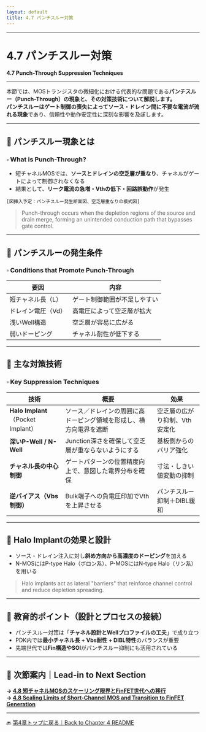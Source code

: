 ```yaml
---
layout: default
title: 4.7 パンチスルー対策
---
```


---

# 4.7 パンチスルー対策  
**4.7 Punch-Through Suppression Techniques**

---

本節では、MOSトランジスタの微細化における代表的な問題である**パンチスルー（Punch-Through）**の現象と、その対策技術について解説します。  
パンチスルーは**ゲート制御の喪失によってソース・ドレイン間に不要な電流が流れる現象**であり、信頼性や動作安定性に深刻な影響を及ぼします。

---

## 🔹 パンチスルー現象とは  
### ▫️ What is Punch-Through?

- 短チャネルMOSでは、**ソースとドレインの空乏層が重なり**、チャネルがゲートによって制御されなくなる  
- 結果として、**リーク電流の急増・Vthの低下・回路誤動作**が発生

```
[図挿入予定：パンチスルー発生断面図、空乏層重なりの模式図]
```

> Punch-through occurs when the depletion regions of the source and drain merge, forming an unintended conduction path that bypasses gate control.

---

## 🔹 パンチスルーの発生条件  
### ▫️ Conditions that Promote Punch-Through

| 要因 | 内容 |
|------|------|
| 短チャネル長（L） | ゲート制御範囲が不足しやすい |
| ドレイン電圧（Vd） | 高電圧によって空乏層が拡大 |
| 浅いWell構造 | 空乏層が容易に広がる |
| 弱いドーピング | チャネル耐性が低下する |

---

## 🔹 主な対策技術  
### ▫️ Key Suppression Techniques

| 技術 | 概要 | 効果 |
|------|------|------|
| **Halo Implant**（Pocket Implant） | ソース／ドレインの周囲に高ドーピング領域を形成し、横方向電界を遮断 | 空乏層の広がり抑制、Vth安定化 |
| **深いP-Well / N-Well** | Junction深さを確保して空乏層が重ならないようにする | 基板側からのバリア強化 |
| **チャネル長の中心制御** | ゲートパターンの位置精度向上で、意図した電界分布を確保 | 寸法・しきい値変動の抑制 |
| **逆バイアス（Vbs制御）** | Bulk端子への負電圧印加でVthを上昇させる | パンチスルー抑制＋DIBL緩和 |

---

## 🔹 Halo Implantの効果と設計

- ソース・ドレイン注入に対し**斜め方向から高濃度のドーピング**を加える  
- N-MOSにはP-type Halo（ボロン系）、P-MOSにはN-type Halo（リン系）を用いる

> Halo implants act as lateral "barriers" that reinforce channel control and reduce depletion spreading.

---

## 🔹 教育的ポイント（設計とプロセスの接続）

- パンチスルー対策は「**チャネル設計とWellプロファイルの工夫**」で成り立つ  
- PDK内では**最小チャネル長 + Vbs耐性 + DIBL特性**のバランスが重要  
- 先端世代では**Fin構造やSOI**がパンチスルー抑制にも活用されている

---

## 🔸 次節案内｜Lead-in to Next Section  
**→ [4.8 短チャネルMOSのスケーリング限界とFinFET世代への移行](4.8_scaling_limits_and_finfet.md)**  
**→ [4.8 Scaling Limits of Short-Channel MOS and Transition to FinFET Generation](4.8_scaling_limits_and_finfet.md)**

---

🔙 [第4章トップに戻る｜Back to Chapter 4 README](README.md)


